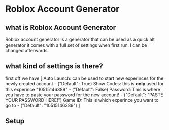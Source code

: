 # Roblox Account Generator

## what is Roblox Account Generator

Roblox account generator is a generator that can be used as a quick alt generator
it comes with a full set of settings when first run. I can be changed afterwards.

## what kind of settings is there?

first off we have [
    Auto Launch: can be used to start new experinces for the newly created account - ("Default": True)
    Show Codes: this is **only** used for this experince "10515146389" -
    ("Default": False)
    Password: This is where you have to paste your password for the new account! - 
    ("Default": "PASTE YOUR PASSWORD HERE!")
    Game ID: This is which experince you want to go to - ("Default": "10515146389")
]

## Setup
